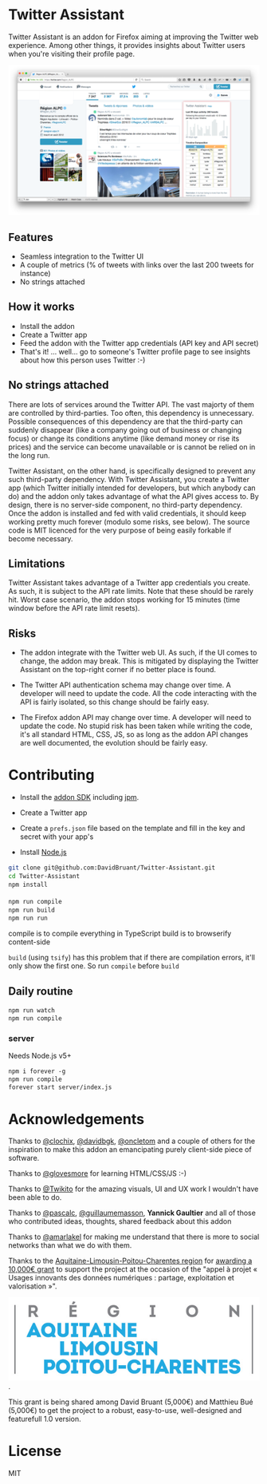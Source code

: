 Twitter Assistant
==============

Twitter Assistant is an addon for Firefox aiming at improving the Twitter web experience.
Among other things, it provides insights about Twitter users when you're visiting their profile page.

![Firefox screenshot of Twitter Assistant](screenshot-firefox.png)


## Features

* Seamless integration to the Twitter UI
* A couple of metrics (% of tweets with links over the last 200 tweets for instance)
* No strings attached


## How it works

* Install the addon
* Create a Twitter app
* Feed the addon with the Twitter app credentials (API key and API secret)
* That's it! ... well... go to someone's Twitter profile page to see insights about how this person uses Twitter :-)


## No strings attached

There are lots of services around the Twitter API. The vast majorty of them are controlled by third-parties. Too often, this dependency is unnecessary. Possible consequences of this dependency are that the third-party can suddenly disappear (like a company going out of business or changing focus) or change its conditions anytime (like demand money or rise its prices) and the service can become unavailable or is cannot be relied on in the long run.

Twitter Assistant, on the other hand, is specifically designed to prevent any such third-party dependency. With Twitter Assistant, you create a Twitter app (which Twitter initially intended for developers, but which anybody can do) and the addon only takes advantage of what the API gives access to.
By design, there is no server-side component, no third-party dependency. Once the addon is installed and fed with valid credentials, it should keep working pretty much forever (modulo some risks, see below). The source code is MIT licenced for the very purpose of being easily forkable if become necessary.


## Limitations

Twitter Assistant takes advantage of a Twitter app credentials you create. As such, it is subject to the API rate limits. Note that these should be rarely hit. Worst case scenario, the addon stops working for 15 minutes (time window before the API rate limit resets).


## Risks

* The addon integrate with the Twitter web UI. As such, if the UI comes to change, the addon may break. This is mitigated by displaying the Twitter Assistant on the top-right corner if no better place is found.

* The Twitter API authentication schema may change over time. A developer will need to update the code. All the code interacting with the API is fairly isolated, so this change should be fairly easy.

* The Firefox addon API may change over time. A developer will need to update the code. No stupid risk has been taken while writing the code, it's all standard HTML, CSS, JS, so as long as the addon API changes are well documented, the evolution should be fairly easy.


# Contributing

* Install the [addon SDK](https://developer.mozilla.org/en-US/Add-ons/SDK/Tutorials/Installation) including [jpm](https://developer.mozilla.org/en-US/Add-ons/SDK/Tools/jpm).

* Create a Twitter app
* Create a `prefs.json` file based on the template and fill in the key and secret with your app's


* Install [Node.js](http://nodejs.org/)

```bash
git clone git@github.com:DavidBruant/Twitter-Assistant.git
cd Twitter-Assistant
npm install

npm run compile
npm run build
npm run run
```

compile is to compile everything in TypeScript
build is to browserify content-side

`build` (using `tsify`) has this problem that if there are compilation errors, it'll only show the first one. So run `compile` before `build`


## Daily routine

```
npm run watch
npm run compile
```

### server

Needs Node.js v5+

````
npm i forever -g
npm run compile
forever start server/index.js
````


# Acknowledgements

Thanks to [@clochix](https://twitter.com/clochix), [@davidbgk](https://twitter.com/davidbgk/), [@oncletom](https://twitter.com/oncletom) and a couple of others for the inspiration to make this addon an emancipating purely client-side piece of software.

Thanks to [@glovesmore](https://twitter.com/glovesmore) for learning HTML/CSS/JS :-)

Thanks to [@Twikito](https://twitter.com/Twikito) for the amazing visuals, UI and UX work I wouldn't have been able to do.

Thanks to [@pascalc](https://twitter.com/pascalchevrel), [@guillaumemasson](https://twitter.com/guillaumemasson), **Yannick Gaultier** and all of those who contributed ideas, thoughts, shared feedback about this addon

Thanks to [@amarlakel](https://twitter.com/amarlakel) for making me understand that there is more to social networks than what we do with them.

Thanks to the [Aquitaine-Limousin-Poitou-Charentes region](http://laregion-alpc.fr/) for [awarding a 10,000€ grant](http://numerique.aquitaine.fr/Laureats-de-l-appel-a-projets-2014) to support the project at the occasion of the "appel à projet « Usages innovants des données numériques : partage, exploitation et valorisation »".

![ALPC logo](logo-alpc.jpg).

This grant is being shared among David Bruant (5,000€) and Matthieu Bué (5,000€) to get the project to a robust, easy-to-use, well-designed and featurefull 1.0 version.


# License

MIT
